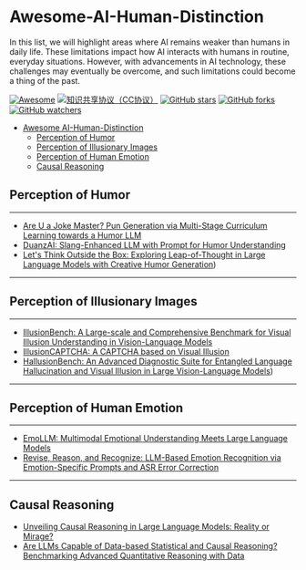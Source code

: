 # Awesome-AI-Human-Distinction
In this list, we will highlight areas where AI remains weaker than humans in daily life. These limitations impact how AI interacts with humans in routine, everyday situations. However, with advancements in AI technology, these challenges may eventually be overcome, and such limitations could become a thing of the past.

[![Awesome](https://awesome.re/badge.svg)](https://awesome.re)
[![知识共享协议（CC协议）](https://img.shields.io/badge/License-Creative%20Commons-DC3D24.svg)](https://creativecommons.org/licenses/by-nc-sa/4.0/deed.zh)
[![GitHub stars](https://img.shields.io/github/stars/AndrewDzzz/Awesome-AI-Human-Distinction.svg?style=flat&label=Star)](https://github.com/AndrewDzzz/Awesome-AI-Human-Distinction/stargazers)
[![GitHub forks](https://img.shields.io/github/forks/AndrewDzzz/Awesome-AI-Human-Distinction.svg?style=flat&label=Fork)](https://github.com/AndrewDzzz/Awesome-AI-Human-Distinction/fork)
[![GitHub watchers](https://img.shields.io/github/watchers/AndrewDzzz/Awesome-AI-Human-Distinction.svg?style=flat&label=Watch)](https://github.com/AndrewDzzz/Awesome-AI-Human-Distinction/watchers)

- [Awesome AI-Human-Distinction](#Awesome-AI-Human-Distinction)
    - [Perception of Humor](#Humor)
    - [Perception of Illusionary Images](#Perception-of-Illusionary-Images)
    - [Perception of Human Emotion](#Perception-of-Human-Emotion)
    - [Causal Reasoning](#Causal-Reasoning)
 
## Perception of Humor
-------------------------------------------------------------------------------
* [Are U a Joke Master? Pun Generation via Multi-Stage Curriculum
Learning towards a Humor LLM](https://aclanthology.org/2024.findings-acl.51.pdf)
* [DuanzAI: Slang-Enhanced LLM with Prompt for Humor Understanding
](https://arxiv.org/abs/2405.15818)
* [Let's Think Outside the Box: Exploring Leap-of-Thought in Large Language Models with Creative Humor Generation](https://arxiv.org/abs/2312.02439))
-------------------------------------------------------------------------------

## Perception of Illusionary Images
-------------------------------------------------------------------------------
* [IllusionBench: A Large-scale and Comprehensive Benchmark for Visual Illusion Understanding in Vision-Language Models
](https://arxiv.org/abs/2501.00848)
* [IllusionCAPTCHA: A CAPTCHA based on Visual Illusion
](https://arxiv.org/abs/2502.05461)
* [HallusionBench: An Advanced Diagnostic Suite for Entangled Language Hallucination and Visual Illusion in Large Vision-Language Models](https://arxiv.org/abs/2310.14566))
-------------------------------------------------------------------------------

## Perception of Human Emotion
-------------------------------------------------------------------------------
* [EmoLLM: Multimodal Emotional Understanding Meets Large Language Models](https://arxiv.org/pdf/2406.16442)
* [Revise, Reason, and Recognize: LLM-Based Emotion Recognition via Emotion-Specific Prompts and ASR Error Correction
](https://arxiv.org/abs/2409.15551)

-------------------------------------------------------------------------------
## Causal Reasoning
* [Unveiling Causal Reasoning in Large Language Models: Reality or Mirage?
](https://proceedings.neurips.cc/paper_files/paper/2024/hash/af2bb2b2280d36f8842e440b4e275152-Abstract-Conference.html)
* [Are LLMs Capable of Data-based Statistical and Causal Reasoning? Benchmarking Advanced Quantitative Reasoning with Data](https://arxiv.org/abs/2402.17644)

